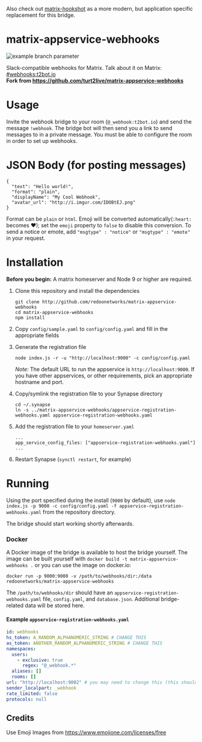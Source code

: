 Also check out [matrix-hookshot](https://github.com/Half-Shot/matrix-hookshot) as a more modern, but application specific replacement for this bridge.

# matrix-appservice-webhooks

![example branch parameter](https://github.com/netresearch/matrix-appservice-webhooks/actions/workflows/publish.when-tagged.yml/badge.svg?branch=master)

Slack-compatible webhooks for Matrix. Talk about it on Matrix: [#webhooks:t2bot.io](https://matrix.to/#/#webhooks:t2bot.io)  
**Fork from https://github.com/turt2live/matrix-appservice-webhooks**

# Usage

Invite the webhook bridge to your room (`@_webhook:t2bot.io`) and send the message `!webhook`. The bridge bot will then send you a link to send messages to in a private message. You must be able to configure the room in order to set up webhooks.

# JSON Body (for posting messages)

```
{
  "text": "Hello world!",
  "format": "plain",
  "displayName": "My Cool Webhook",
  "avatar_url": "http://i.imgur.com/IDOBtEJ.png"
}
```

Format can be `plain` or `html`. Emoji will be converted automatically(`:heart:` becomes ❤); set the `emoji` property to `false` to disable this conversion.
To send a notice or emote, add `"msgtype" : "notice"` or `"msgtype" : "emote"` in your request.

# Installation

**Before you begin:** A matrix homeserver and Node 9 or higher are required.

1. Clone this repository and install the dependencies

   ```
   git clone http://github.com/redoonetworks/matrix-appservice-webhooks
   cd matrix-appservice-webhooks
   npm install
   ```

2. Copy `config/sample.yaml` to `config/config.yaml` and fill in the appropriate fields
3. Generate the registration file

   ```
   node index.js -r -u "http://localhost:9000" -c config/config.yaml
   ```

   _Note:_ The default URL to run the appservice is `http://localhost:9000`. If you have other appservices, or other requirements, pick an appropriate hostname and port.

4. Copy/symlink the registration file to your Synapse directory

   ```
   cd ~/.synapse
   ln -s ../matrix-appservice-webhooks/appservice-registration-webhooks.yaml appservice-registration-webhooks.yaml
   ```

5. Add the registration file to your `homeserver.yaml`

   ```
   ...
   app_service_config_files: ["appservice-registration-webhooks.yaml"]
   ...
   ```

6. Restart Synapse (`synctl restart`, for example)

# Running

Using the port specified during the install (`9000` by default), use `node index.js -p 9000 -c config/config.yaml -f appservice-registration-webhooks.yaml` from the repository directory.

The bridge should start working shortly afterwards.

### Docker

A Docker image of the bridge is available to host the bridge yourself. The image can be built yourself with `docker build -t matrix-appservice-webhooks .` or you can use the image on docker.io:

```
docker run -p 9000:9000 -v /path/to/webhooks/dir:/data redoonetworks/matrix-appservice-webhooks
```

The `/path/to/webhooks/dir` should have an `appservice-registration-webhooks.yaml` file, `config.yaml`, and `database.json`. Additional bridge-related data will be stored here.

#### Example `appservice-registration-webhooks.yaml`

```yaml
id: webhooks
hs_token: A_RANDOM_ALPHANUMERIC_STRING # CHANGE THIS
as_token: ANOTHER_RANDOM_ALPHANUMERIC_STRING # CHANGE THIS
namespaces:
  users:
    - exclusive: true
      regex: "@_webhook.*"
  aliases: []
  rooms: []
url: "http://localhost:9002" # you may need to change this (this should point at the bridge)
sender_localpart: _webhook
rate_limited: false
protocols: null
```

## Credits

Use Emoji Images from https://www.emojione.com/licenses/free
